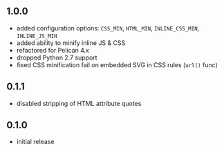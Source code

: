 1.0.0
-----

* added configuration options: `CSS_MIN`, `HTML_MIN`, `INLINE_CSS_MIN`, `INLINE_JS_MIN`
* added ability to minify inline JS & CSS
* refactored for Pelican 4.x
* dropped Python 2.7 support
* fixed CSS minification fail on embedded SVG in CSS rules (`url()` func)

0.1.1
-----

* disabled stripping of HTML attribute quotes

0.1.0
-----

* initial release
